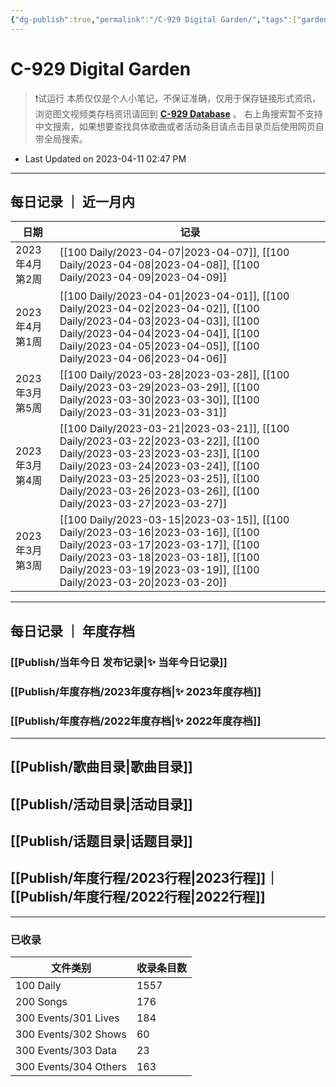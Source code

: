 ```yaml
---
{"dg-publish":true,"permalink":"/C-929 Digital Garden/","tags":["gardenEntry"],"dgShowLocalGraph":true,"created":"2022-11-25T17:22:03.000+08:00","updated":"2023-04-11T14:47:05.977+08:00"}
---
```


# C-929 Digital Garden

> ❗试运行
> 本质仅仅是个人小笔记，不保证准确，仅用于保存链接形式资讯，浏览图文视频类存档资讯请回到 **[C-929 Database](https://c929-song.super.site/)** 。
> 右上角搜索暂不支持中文搜索，如果想要查找具体歌曲或者活动条目请点击目录页后使用网页自带全局搜索。
- Last Updated on 2023-04-11 02:47 PM 

---

## 每日记录 ｜ 近一月内

| 日期          | 记录                                                                                                                                                                                                                                                                                            |
| ----------- | --------------------------------------------------------------------------------------------------------------------------------------------------------------------------------------------------------------------------------------------------------------------------------------------- |
| 2023年4月 第2周 | [[100 Daily/2023-04-07\|2023-04-07]], [[100 Daily/2023-04-08\|2023-04-08]], [[100 Daily/2023-04-09\|2023-04-09]]                                                                                                                                                                     |
| 2023年4月 第1周 | [[100 Daily/2023-04-01\|2023-04-01]], [[100 Daily/2023-04-02\|2023-04-02]], [[100 Daily/2023-04-03\|2023-04-03]], [[100 Daily/2023-04-04\|2023-04-04]], [[100 Daily/2023-04-05\|2023-04-05]], [[100 Daily/2023-04-06\|2023-04-06]]                                          |
| 2023年3月 第5周 | [[100 Daily/2023-03-28\|2023-03-28]], [[100 Daily/2023-03-29\|2023-03-29]], [[100 Daily/2023-03-30\|2023-03-30]], [[100 Daily/2023-03-31\|2023-03-31]]                                                                                                                            |
| 2023年3月 第4周 | [[100 Daily/2023-03-21\|2023-03-21]], [[100 Daily/2023-03-22\|2023-03-22]], [[100 Daily/2023-03-23\|2023-03-23]], [[100 Daily/2023-03-24\|2023-03-24]], [[100 Daily/2023-03-25\|2023-03-25]], [[100 Daily/2023-03-26\|2023-03-26]], [[100 Daily/2023-03-27\|2023-03-27]] |
| 2023年3月 第3周 | [[100 Daily/2023-03-15\|2023-03-15]], [[100 Daily/2023-03-16\|2023-03-16]], [[100 Daily/2023-03-17\|2023-03-17]], [[100 Daily/2023-03-18\|2023-03-18]], [[100 Daily/2023-03-19\|2023-03-19]], [[100 Daily/2023-03-20\|2023-03-20]]                                          |

---

## 每日记录 ｜ 年度存档

### [[Publish/当年今日 发布记录\|✨ 当年今日记录]]

### [[Publish/年度存档/2023年度存档\|✨ 2023年度存档]]

### [[Publish/年度存档/2022年度存档\|✨ 2022年度存档]]

---

## [[Publish/歌曲目录\|歌曲目录]] 

## [[Publish/活动目录\|活动目录]]

## [[Publish/话题目录\|话题目录]]

## [[Publish/年度行程/2023行程\|2023行程]]｜ [[Publish/年度行程/2022行程\|2022行程]]

---

### 已收录

| 文件类别                  | 收录条目数 |
| --------------------- | ----- |
| 100 Daily             | 1557  |
| 200 Songs             | 176   |
| 300 Events/301 Lives  | 184   |
| 300 Events/302 Shows  | 60    |
| 300 Events/303 Data   | 23    |
| 300 Events/304 Others | 163   |

